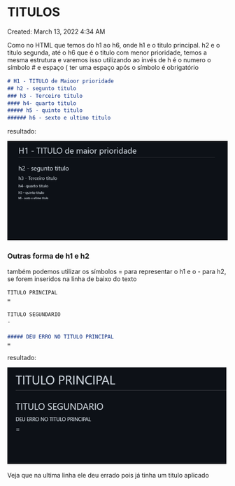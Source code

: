 # TITULOS

Created: March 13, 2022 4:34 AM

Como no HTML que temos do h1  ao  h6, onde h1 e o titulo principal. h2 e o titulo segunda, até o h6 que é o titulo com menor prioridade, temos a mesma estrutura e varemos isso utilizando ao invés de h é o numero o símbolo  # e espaço ( ter uma espaço após o símbolo é obrigatório

```markdown
# H1 - TITULO de Maioor prioridade 
## h2 - segunto titulo 
### h3 - Terceiro titulo
#### h4- quarto titulo
##### h5 - quinto titulo
###### h6 - sexto e ultimo titulo  
```

resultado:

![Untitled](TITULOS%202166d9a728d747658ace7ee69966864c/Untitled.png)

### Outras forma de h1 e h2

também podemos utilizar os símbolos = para representar o h1 e o - para h2, se forem inseridos na linha de baixo do texto 

```markdown
TITULO PRINCIPAL
=

TITULO SEGUNDARIO
-

##### DEU ERRO NO TITULO PRINCIPAL
=
```

resultado:

![Untitled](TITULOS%202166d9a728d747658ace7ee69966864c/Untitled%201.png)

Veja que na ultima linha ele deu errado pois já tinha um titulo aplicado